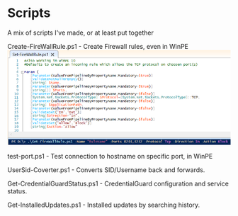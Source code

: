 # Scripts
A mix of scripts I've made, or at least put together

Create-FireWallRule.ps1 - Create Firewall rules, even in WinPE
![alt text](https://raw.githubusercontent.com/MattiasC85/Scripts/master/CreateFWRule.png)

test-port.ps1  - Test connection to hostname on specific port, in WinPE

UserSid-Coverter.ps1 - Converts SID/Username back and forwards.

Get-CredentialGuardStatus.ps1 - CredentialGuard configuration and service status.

Get-InstalledUpdates.ps1 - Installed updates by searching history.
